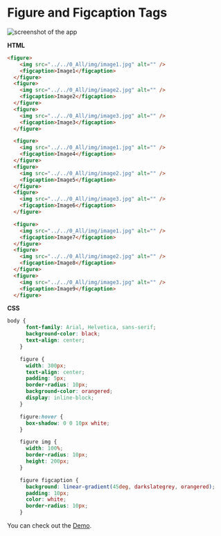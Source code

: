# Figure and Figcaption Tags

![screenshot of the app](https://raw.githubusercontent.com/praveenorugantitech/praveenorugantitech-html/master/17_Figure_Figcaption/images/Figure.PNG)


**HTML**

```HTML
<figure>
    <img src="../../0_All/img/image1.jpg" alt="" />
    <figcaption>Image1</figcaption>
  </figure>
  <figure>
    <img src="../../0_All/img/image2.jpg" alt="" />
    <figcaption>Image2</figcaption>
  </figure>
  <figure>
    <img src="../../0_All/img/image3.jpg" alt="" />
    <figcaption>Image3</figcaption>
  </figure>

  <figure>
    <img src="../../0_All/img/image1.jpg" alt="" />
    <figcaption>Image4</figcaption>
  </figure>
  <figure>
    <img src="../../0_All/img/image2.jpg" alt="" />
    <figcaption>Image5</figcaption>
  </figure>
  <figure>
    <img src="../../0_All/img/image3.jpg" alt="" />
    <figcaption>Image6</figcaption>
  </figure>

  <figure>
    <img src="../../0_All/img/image1.jpg" alt="" />
    <figcaption>Image7</figcaption>
  </figure>
  <figure>
    <img src="../../0_All/img/image2.jpg" alt="" />
    <figcaption>Image8</figcaption>
  </figure>
  <figure>
    <img src="../../0_All/img/image3.jpg" alt="" />
    <figcaption>Image9</figcaption>
  </figure>
```

**CSS**

```CSS
body {
      font-family: Arial, Helvetica, sans-serif;
      background-color: black;
      text-align: center;
    }

    figure {
      width: 300px;
      text-align: center;
      padding: 5px;
      border-radius: 10px;
      background-color: orangered;
      display: inline-block;
    }

    figure:hover {
      box-shadow: 0 0 10px white;
    }

    figure img {
      width: 100%;
      border-radius: 10px;
      height: 200px;
    }

    figure figcaption {
      background: linear-gradient(45deg, darkslategrey, orangered);
      padding: 10px;
      color: white;
      border-radius: 10px;
    }
```

You can check out the [Demo](https://praveenorugantitech.github.io/praveenorugantitech-html/17_Figure_Figcaption/Demo).





